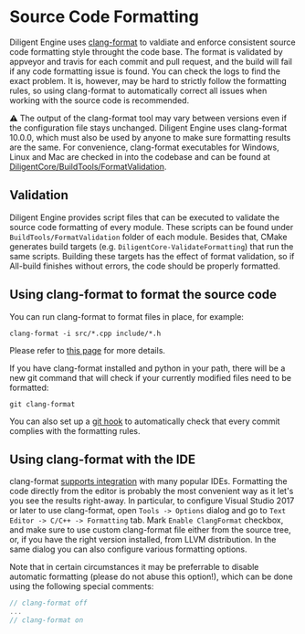 # Source Code Formatting

Diligent Engine uses [clang-format](https://clang.llvm.org/docs/ClangFormat.html) to valdiate and enforce
consistent source code formatting style throught the code base. The format is validated by appveyor and travis
for each commit and pull request, and the build will fail if any code formatting issue is found. You can check the
logs to find the exact problem. It is, however, may be hard to strictly follow the formatting rules, so using 
clang-format to automatically correct all issues when working with the source code is recommended.

:warning: The output of the clang-format tool may vary between versions even if the configuration file stays unchanged. 
Diligent Engine uses clang-format 10.0.0, which must also be used by anyone to make sure formatting results are the same.
For convenience, clang-format executables for Windows, Linux and Mac are checked in into the codebase and can be found at
[DiligentCore/BuildTools/FormatValidation](https://github.com/DiligentGraphics/DiligentCore/tree/master/BuildTools/FormatValidation).

## Validation

Diligent Engine provides script files that can be executed to validate the source code formatting of every module. These scripts
can be found under `BuildTools/FormatValidation` folder of each module. Besides that, CMake generates build targets
(e.g. `DiligentCore-ValidateFormatting`) that run the same scripts. Building these targets has the effect of format validation,
so if All-build finishes without errors, the code should be properly formatted.

## Using clang-format to format the source code

You can run clang-format to format files in place, for example:

```
clang-format -i src/*.cpp include/*.h
```

Please refer to [this page](https://clang.llvm.org/docs/ClangFormat.html) for more details.

If you have clang-format installed and python in your path, there will be a new git command
that will check if your currently modified files need to be formatted:

```
git clang-format
```

You can also set up a [git hook](https://git-scm.com/docs/githooks) to automatically check that every 
commit complies with the formatting rules. 

## Using clang-format with the IDE

clang-format [supports integration](https://clang.llvm.org/docs/ClangFormat.html) with many popular IDEs.
Formatting the code directly from the editor is probably the most convenient way as it let's you see the
results right-away.
In particular, to configure Visual Studio 2017 or later to use clang-format, open `Tools -> Options` dialog and
go to `Text Editor -> C/C++ -> Formatting` tab. Mark `Enable ClangFormat` checkbox, and make sure to use custom clang-format
file either from the source tree, or, if you have the right version installed, from LLVM distribution.
In the same dialog you can also configure various formatting options.

Note that in certain circumstances it may be preferrable to disable automatic formatting (please do not abuse
this option!), which can be done using the following special comments:

```cpp
// clang-format off
...
// clang-format on
```
